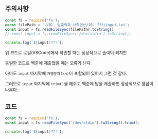 ## 주의사항

```js
const fs = require('fs');
const filePath = './01. 입출력과 사칙연산/10. ??!/input.txt';
const input = fs.readFileSync(filePath).toString();
// const input = fs.readFileSync('/dev/stdin').toString();

console.log(`${input}??!`);
```

위 코드로 로컬(VSCode)에서 확인할 때는 정상적으로 출력이 되지만 

동일한 코드로 백준에 제출했을 때는 오류가 난다.

아마도 `input` 마지막에 `개행문자(\n)`이 포함되어 있어서 그런 것 같다.

그러므로 `input` 마지막에 `trim()`을 해주고 백준에 답을 제출하면 정상적으로 정답이 나온다.

## 코드

```js
const fs = require('fs');
const input = fs.readFileSync('/dev/stdin').toString().trim();

console.log(`${input}??!`);
```
